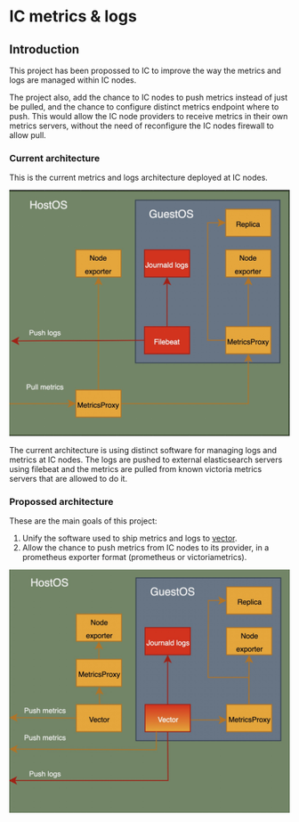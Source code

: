 # IC metrics & logs

## Introduction

This project has been propossed to IC to improve the way the metrics and logs are managed within IC nodes. 

The project also, add the chance to IC nodes to push metrics instead of just be pulled, and the chance to configure distinct metrics endpoint where to push. This would allow the IC node providers to receive metrics in their own metrics servers, without the need of reconfigure the IC nodes firewall to allow pull.

### Current architecture

This is the current metrics and logs architecture deployed at IC nodes.

![Current architecture](./assets/IC_metrics_current_architecture.jpg)

The current architecture is using distinct software for managing logs and metrics at IC nodes. The logs are pushed to external elasticsearch servers using filebeat and the metrics are pulled from known victoria metrics servers that are allowed to do it.  

### Propossed architecture

These are the main goals of this project:
1. Unify the software used to ship metrics and logs to [vector](https://vector.dev/).
1. Allow the chance to push metrics from IC nodes to its provider, in a prometheus exporter format (prometheus or victoriametrics).

![Data Flow architecture](./assets/IC_metrics_proposed_architecture.jpg)